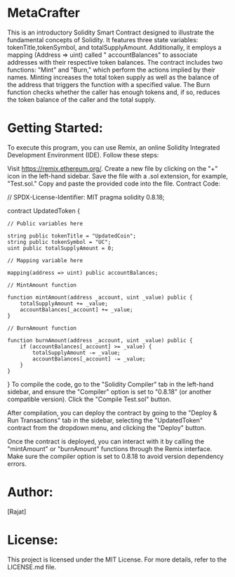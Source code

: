 # MetaCrafter
This is an introductory Solidity Smart Contract designed to illustrate the fundamental concepts of Solidity. It features three state variables: tokenTitle,tokenSymbol, and totalSupplyAmount. Additionally, it employs a mapping (Address => uint) called " accountBalances" to associate addresses with their respective token balances. The contract includes two functions: "Mint" and "Burn," which perform the actions implied by their names. Minting increases the total token supply as well as the balance of the address that triggers the function with a specified value. The Burn function checks whether the caller has enough tokens and, if so, reduces the token balance of the caller and the total supply.

# Getting Started:

To execute this program, you can use Remix, an online Solidity Integrated Development Environment (IDE). Follow these steps:

Visit https://remix.ethereum.org/.
Create a new file by clicking on the "+" icon in the left-hand sidebar. Save the file with a .sol extension, for example, "Test.sol."
Copy and paste the provided code into the file.
Contract Code:

// SPDX-License-Identifier: MIT
pragma solidity 0.8.18;

contract UpdatedToken {

    // Public variables here

    string public tokenTitle = "UpdatedCoin";
    string public tokenSymbol = "UC";
    uint public totalSupplyAmount = 0;

    // Mapping variable here

    mapping(address => uint) public accountBalances;

    // MintAmount function

    function mintAmount(address _account, uint _value) public {
        totalSupplyAmount += _value;
        accountBalances[_account] += _value;
    }

    // BurnAmount function

    function burnAmount(address _account, uint _value) public {
        if (accountBalances[_account] >= _value) {
            totalSupplyAmount -= _value;
            accountBalances[_account] -= _value;
        }
    }
}
To compile the code, go to the "Solidity Compiler" tab in the left-hand sidebar, and ensure the "Compiler" option is set to "0.8.18" (or another compatible version). Click the "Compile Test.sol" button.

After compilation, you can deploy the contract by going to the "Deploy & Run Transactions" tab in the sidebar, selecting the "UpdatedToken" contract from the dropdown menu, and clicking the "Deploy" button.

Once the contract is deployed, you can interact with it by calling the "mintAmount" or "burnAmount" functions through the Remix interface. Make sure the compiler option is set to 0.8.18 to avoid version dependency errors.

# Author:

[Rajat]

# License:

This project is licensed under the MIT License. For more details, refer to the LICENSE.md file.
